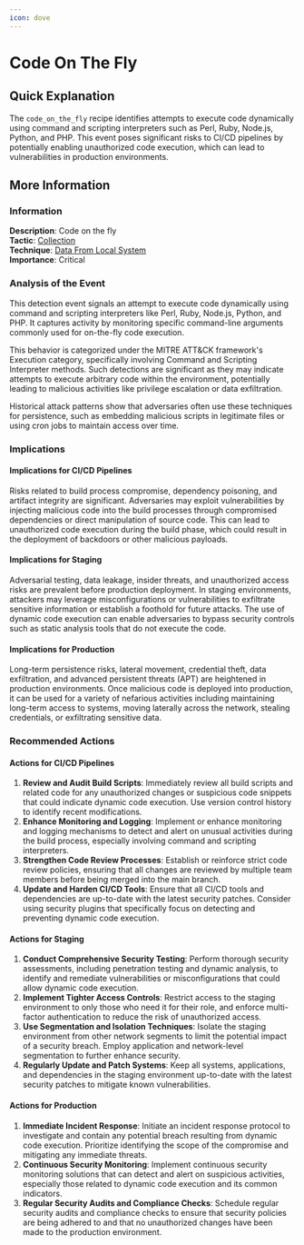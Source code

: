 ```yaml
---
icon: dove
---
```


# Code On The Fly

## Quick Explanation

The `code_on_the_fly` recipe identifies attempts to execute code dynamically using command and scripting interpreters such as Perl, Ruby, Node.js, Python, and PHP. This event poses significant risks to CI/CD pipelines by potentially enabling unauthorized code execution, which can lead to vulnerabilities in production environments.

## More Information

### Information

**Description**: Code on the fly  
**Tactic**: [Collection](../../mitre/tactics/TA0009.md)  
**Technique**: [Data From Local System](../../mitre/techniques/T1005.md)  
**Importance**: Critical

### Analysis of the Event

This detection event signals an attempt to execute code dynamically using command and scripting interpreters like Perl, Ruby, Node.js, Python, and PHP. It captures activity by monitoring specific command-line arguments commonly used for on-the-fly code execution.

This behavior is categorized under the MITRE ATT\&CK framework's Execution category, specifically involving Command and Scripting Interpreter methods. Such detections are significant as they may indicate attempts to execute arbitrary code within the environment, potentially leading to malicious activities like privilege escalation or data exfiltration.

Historical attack patterns show that adversaries often use these techniques for persistence, such as embedding malicious scripts in legitimate files or using cron jobs to maintain access over time.

### Implications

#### Implications for CI/CD Pipelines

Risks related to build process compromise, dependency poisoning, and artifact integrity are significant. Adversaries may exploit vulnerabilities by injecting malicious code into the build processes through compromised dependencies or direct manipulation of source code. This can lead to unauthorized code execution during the build phase, which could result in the deployment of backdoors or other malicious payloads.

#### Implications for Staging

Adversarial testing, data leakage, insider threats, and unauthorized access risks are prevalent before production deployment. In staging environments, attackers may leverage misconfigurations or vulnerabilities to exfiltrate sensitive information or establish a foothold for future attacks. The use of dynamic code execution can enable adversaries to bypass security controls such as static analysis tools that do not execute the code.

#### Implications for Production

Long-term persistence risks, lateral movement, credential theft, data exfiltration, and advanced persistent threats (APT) are heightened in production environments. Once malicious code is deployed into production, it can be used for a variety of nefarious activities including maintaining long-term access to systems, moving laterally across the network, stealing credentials, or exfiltrating sensitive data.

### Recommended Actions

#### Actions for CI/CD Pipelines

1. **Review and Audit Build Scripts**: Immediately review all build scripts and related code for any unauthorized changes or suspicious code snippets that could indicate dynamic code execution. Use version control history to identify recent modifications.
2. **Enhance Monitoring and Logging**: Implement or enhance monitoring and logging mechanisms to detect and alert on unusual activities during the build process, especially involving command and scripting interpreters.
3. **Strengthen Code Review Processes**: Establish or reinforce strict code review policies, ensuring that all changes are reviewed by multiple team members before being merged into the main branch.
4. **Update and Harden CI/CD Tools**: Ensure that all CI/CD tools and dependencies are up-to-date with the latest security patches. Consider using security plugins that specifically focus on detecting and preventing dynamic code execution.

#### Actions for Staging

1. **Conduct Comprehensive Security Testing**: Perform thorough security assessments, including penetration testing and dynamic analysis, to identify and remediate vulnerabilities or misconfigurations that could allow dynamic code execution.
2. **Implement Tighter Access Controls**: Restrict access to the staging environment to only those who need it for their role, and enforce multi-factor authentication to reduce the risk of unauthorized access.
3. **Use Segmentation and Isolation Techniques**: Isolate the staging environment from other network segments to limit the potential impact of a security breach. Employ application and network-level segmentation to further enhance security.
4. **Regularly Update and Patch Systems**: Keep all systems, applications, and dependencies in the staging environment up-to-date with the latest security patches to mitigate known vulnerabilities.

#### Actions for Production

1. **Immediate Incident Response**: Initiate an incident response protocol to investigate and contain any potential breach resulting from dynamic code execution. Prioritize identifying the scope of the compromise and mitigating any immediate threats.
2. **Continuous Security Monitoring**: Implement continuous security monitoring solutions that can detect and alert on suspicious activities, especially those related to dynamic code execution and its common indicators.
3. **Regular Security Audits and Compliance Checks**: Schedule regular security audits and compliance checks to ensure that security policies are being adhered to and that no unauthorized changes have been made to the production environment.
